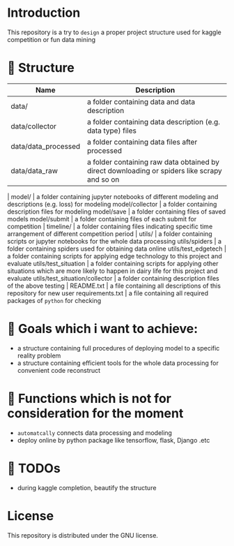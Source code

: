 # Introduction

This repository is a try to `design` a proper project structure used for kaggle competition or fun data mining

# :file_folder: Structure
Name | Description |
------------ | -------------
data/ | a folder containing data and data description
data/collector | a folder containing data description (e.g. data type) files
data/data_processed| a folder containing data files after processed
data/data_raw| a folder containing  raw data obtained by direct downloading or spiders like scrapy and so on
 |
model/ | a folder containing jupyter notebooks of different modeling and descriptions (e.g. loss) for modeling
model/collector | a folder containing description files for modeling
model/save | a folder containing files of saved models
model/submit | a folder containing files of each submit for competition
 |
timeline/ | a folder containing files indicating specific time arrangement of different competition period
|
utils/ | a folder containing scripts or jupyter notebooks for the whole data processing
utils/spiders | a folder containing spiders used for obtaining data online
utils/test_edgetech | a folder containing scripts for applying edge technology to this project and evaluate
utils/test_situation | a folder containing scripts for applying other situations which are more likely to happen in dairy life for this project and evaluate
utils/test_situation/collector | a folder containing description files of the above testing
|
README.txt | a file containing all descriptions of this repository for new user
requirements.txt | a file containing all required packages of `python` for checking

# :memo: Goals which i want to achieve:

* a structure containing full procedures of deploying model to a specific reality problem
* a structure containing efficient tools for the whole data processing for convenient code reconstruct

# :memo: Functions which is not for consideration for the moment

* `automatcally` connects data processing and modeling
* deploy online by python package like tensorflow, flask, Django .etc

# :memo: TODOs
* during kaggle completion, beautify the structure

# License

This repository is distributed under the GNU license.